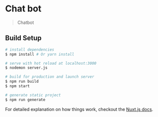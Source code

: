 # Chat bot

> Chatbot

## Build Setup

```bash
# install dependencies
$ npm install # Or yarn install

# serve with hot reload at localhost:3000
$ nodemon server.js

# build for production and launch server
$ npm run build
$ npm start

# generate static project
$ npm run generate
```

For detailed explanation on how things work, checkout the [Nuxt.js docs](https://github.com/nuxt/nuxt.js).
